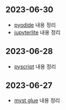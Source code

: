 ## 2023-06-30

- [pyodide](./we/pyodide.ipynb) 내용 정리
- [jupyterlite](./we/jupyterlite.ipynb) 내용 정리

## 2023-06-28

- [pyscript](./ps/pyscript.md) 내용 정리

## 2023-06-27

- [myst glue](./jn/glue.ipynb) 내용 정리

